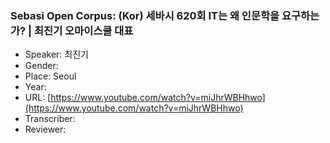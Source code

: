 ### Sebasi Open Corpus: (Kor) 세바시 620회 IT는 왜 인문학을 요구하는가? | 최진기 오마이스쿨 대표

- Speaker: 최진기
- Gender: 
- Place: Seoul
- Year: 
- URL: [https://www.youtube.com/watch?v=miJhrWBHhwo](https://www.youtube.com/watch?v=miJhrWBHhwo)
- Transcriber: 
- Reviewer: 


